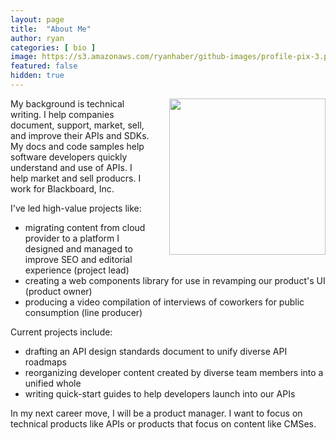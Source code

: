 ```yaml
---
layout: page
title:  "About Me"
author: ryan
categories: [ bio ]
image: https://s3.amazonaws.com/ryanhaber/github-images/profile-pix-3.png
featured: false
hidden: true
---
```


<img src="https://s3.amazonaws.com/ryanhaber/github-images/profile-pix-3.png" style="width: 250px; float: right; margin-left: 30px; margin-bottom: 10px" />

My background is technical writing. I help companies document, support, market, sell, and improve their APIs and SDKs. My docs and code samples help software developers quickly understand and use of APIs. I help market and sell producrs. I work for Blackboard, Inc.

I've led high-value projects like:

* migrating content from cloud provider to a platform I designed and managed to improve SEO and editorial experience (project lead)
* creating a web components library for use in revamping our product's UI (product owner)
* producing a video compilation of interviews of coworkers for public consumption (line producer)

Current projects include:

* drafting an API design standards document to unify diverse API roadmaps
* reorganizing developer content created by diverse team members into a unified whole
* writing quick-start guides to help developers launch into our APIs

In my next career move, I will be a product manager. I want to focus on technical products like APIs or products that focus on content like CMSes.
